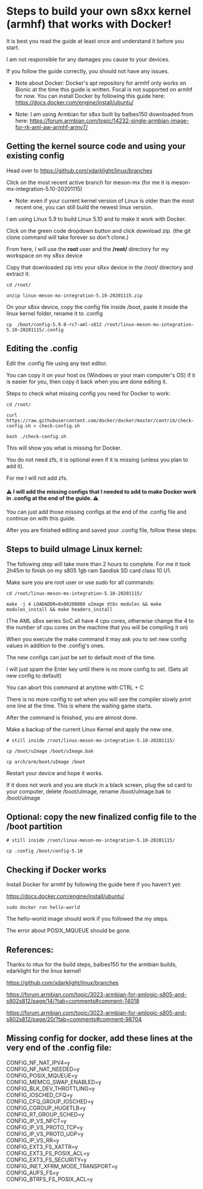# Steps to build your own s8xx kernel (armhf) that works with Docker!

It is best you read the guide at least once and understand it before you start.

I am not responsible for any damages you cause to your devices.

If you follow the guide correctly, you should not have any issues.

* Note about Docker: Docker's apt repository for armhf only works on Bionic at the time this guide is written. Focal is not supported on armhf for now. You can install Docker by following this guide here: https://docs.docker.com/engine/install/ubuntu/

* Note: I am using Armbian for s8xx built by balbes150 downloaded from here: https://forum.armbian.com/topic/14232-single-armbian-image-for-rk-aml-aw-armhf-armv7/

## Getting the kernel source code and using your existing config

Head over to https://github.com/xdarklight/linux/branches

Click on the most recent active branch for meson-mx (for me it is meson-mx-integration-5.10-20201115)

* Note: even if your current kernel version of Linux is older than the most recent one, you can still build the newest linux version.

I am using Linux 5.9 to build Linux 5.10 and to make it work with Docker.

Click on the green code dropdown button and click download zip. (the git clone command will take forever so don't clone.)

From here, I will use the **root** user and the **/root/** directory for my workspace on my s8xx device

Copy that downloaded zip into your s8xx device in the /root/ directory and extract it.

	cd /root/

	unzip linux-meson-mx-integration-5.10-20201115.zip


On your s8xx device, copy the config file inside /boot, paste it inside the linux kernel folder, rename it to .config

	cp  /boot/config-5.9.0-rc7-aml-s812 /root/linux-meson-mx-integration-5.10-20201115/.config

## Editing the .config

Edit the .config file using any text editor.

You can copy it on your host os (Windows or your main computer's OS) if it is easier for you, then copy it back when you are done editing it.

Steps to check what missing config you need for Docker to work:

	cd /root/

	curl https://raw.githubusercontent.com/docker/docker/master/contrib/check-config.sh > check-config.sh

	bash ./check-config.sh

This will show you what is missing for Docker.

You do not need zfs, it is optional even if it is missing (unless you plan to add it).

For me I will not add zfs.

<h4>⚠️ I will add the missing configs that I needed to add to make Docker work in .config at the end of the guide. ⚠️</h4>

You can just add those missing configs at the end of the .config file and continue on with this guide.

After you are finished editing and saved your .config file, follow these steps:

## Steps to build uImage Linux kernel:

The following step will take more than 2 hours to complete. For me it took 2h45m to finish on my s805 1gb ram Sandisk SD card class 10 U1.

Make sure you are root user or use sudo for all commands:

	cd /root/linux-meson-mx-integration-5.10-20201115/

	make -j 4 LOADADDR=0x00208000 uImage dtbs modules && make modules_install && make headers_install

(The AML s8xx series SoC all have 4 cpu cores, otherwise change the 4 to the number of cpu cores on the machine that you will be compiling it on)

When you execute the make command it may ask you to set new config values in addition to the .config's ones.

The new configs can just be set to default most of the time.

I will just spam the Enter key until there is no more config to set. (Sets all new config to default)

You can abort this command at anytime with CTRL + C

There is no more config to set when you will see the compiler slowly print one line at the time. This is where the waiting game starts.

After the command is finished, you are almost done.

Make a backup of the current Linux Kernel and apply the new one.
	
	# still inside /root/linux-meson-mx-integration-5.10-20201115/
	
	cp /boot/uImage /boot/uImage.bak

	cp arch/arm/boot/uImage /boot 

Restart your device and hope it works.

If it does not work and you are stuck in a black screen, plug the sd card to your computer, delete /boot/uImage, rename /boot/uImage.bak to /boot/uImage

## Optional: copy the new finalized config file to the /boot partition

	# still inside /root/linux-meson-mx-integration-5.10-20201115/

	cp .config /boot/config-5.10

## Checking if Docker works

Install Docker for armhf by following the guide here if you haven't yet: 

https://docs.docker.com/engine/install/ubuntu/

	sudo docker run hello-world

The hello-world image should work if you followed the my steps.

The error about POSIX_MQUEUE should be gone.

## References:

Thanks to ntux for the build steps, balbes150 for the armbian builds, xdarklight for the linux kernel!

https://github.com/xdarklight/linux/branches

https://forum.armbian.com/topic/3023-armbian-for-amlogic-s805-and-s802s812/page/14/?tab=comments#comment-74018

https://forum.armbian.com/topic/3023-armbian-for-amlogic-s805-and-s802s812/page/20/?tab=comments#comment-98704

## Missing config for docker, add these lines at the very end of the .config file:

CONFIG_NF_NAT_IPV4=y \
CONFIG_NF_NAT_NEEDED=y \
CONFIG_POSIX_MQUEUE=y \
CONFIG_MEMCG_SWAP_ENABLED=y \
CONFIG_BLK_DEV_THROTTLING=y \
CONFIG_IOSCHED_CFQ=y \
CONFIG_CFQ_GROUP_IOSCHED=y \
CONFIG_CGROUP_HUGETLB=y \
CONFIG_RT_GROUP_SCHED=y \
CONFIG_IP_VS_NFCT=y \
CONFIG_IP_VS_PROTO_TCP=y \
CONFIG_IP_VS_PROTO_UDP=y \
CONFIG_IP_VS_RR=y \
CONFIG_EXT3_FS_XATTR=y \
CONFIG_EXT3_FS_POSIX_ACL=y \
CONFIG_EXT3_FS_SECURITY=y \
CONFIG_INET_XFRM_MODE_TRANSPORT=y \
CONFIG_AUFS_FS=y \
CONFIG_BTRFS_FS_POSIX_ACL=y
